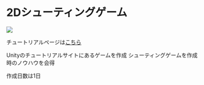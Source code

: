 # 2Dシューティングゲーム

![](https://github.com/unity3d-jp-tutorials/2d-shooting-game/wiki/images/Home/top_thumb_intro.jpg)


チュートリアルページは[こちら](https://github.com/unity3d-jp-tutorials/2d-shooting-game/wiki)

Unityのチュートリアルサイトにあるゲームを作成
シューティングゲームを作成時のノウハウを会得

作成日数は1日
